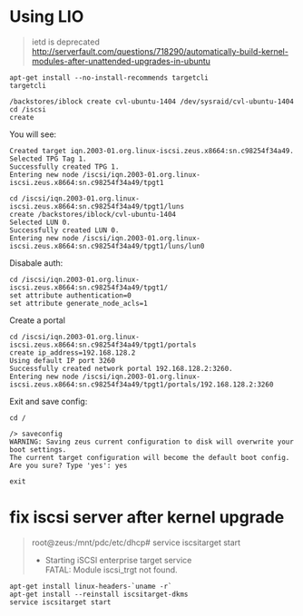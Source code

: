 # Using LIO

> ietd is deprecated
> http://serverfault.com/questions/718290/automatically-build-kernel-modules-after-unattended-upgrades-in-ubuntu

```
apt-get install --no-install-recommends targetcli
targetcli
```

```
/backstores/iblock create cvl-ubuntu-1404 /dev/sysraid/cvl-ubuntu-1404
cd /iscsi
create
```

You will see:

```
Created target iqn.2003-01.org.linux-iscsi.zeus.x8664:sn.c98254f34a49.
Selected TPG Tag 1.
Successfully created TPG 1.
Entering new node /iscsi/iqn.2003-01.org.linux-iscsi.zeus.x8664:sn.c98254f34a49/tpgt1
```

```
cd /iscsi/iqn.2003-01.org.linux-iscsi.zeus.x8664:sn.c98254f34a49/tpgt1/luns
create /backstores/iblock/cvl-ubuntu-1404
Selected LUN 0.
Successfully created LUN 0.
Entering new node /iscsi/iqn.2003-01.org.linux-iscsi.zeus.x8664:sn.c98254f34a49/tpgt1/luns/lun0
```

Disabale auth:

```
cd /iscsi/iqn.2003-01.org.linux-iscsi.zeus.x8664:sn.c98254f34a49/tpgt1/
set attribute authentication=0
set attribute generate_node_acls=1
```

Create a portal 

```
cd /iscsi/iqn.2003-01.org.linux-iscsi.zeus.x8664:sn.c98254f34a49/tpgt1/portals
create ip_address=192.168.128.2
Using default IP port 3260
Successfully created network portal 192.168.128.2:3260.
Entering new node /iscsi/iqn.2003-01.org.linux-iscsi.zeus.x8664:sn.c98254f34a49/tpgt1/portals/192.168.128.2:3260
```

Exit and save config:

```
cd /

/> saveconfig
WARNING: Saving zeus current configuration to disk will overwrite your boot settings.
The current target configuration will become the default boot config.
Are you sure? Type 'yes': yes

exit
```

# fix iscsi server after kernel upgrade

>
>root@zeus:/mnt/pdc/etc/dhcp# service iscsitarget start
> * Starting iSCSI enterprise target service                                                                        
> FATAL: Module iscsi_trgt not found.

```
apt-get install linux-headers-`uname -r`
apt-get install --reinstall iscsitarget-dkms
service iscsitarget start
```
